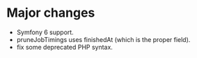 # Major changes
   * Symfony 6 support.
   * pruneJobTimings uses finishedAt (which is the proper field).
   * fix some deprecated PHP syntax.
